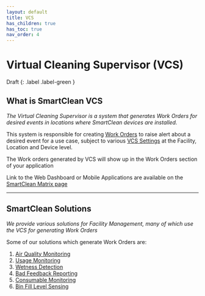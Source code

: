 ```yaml
---
layout: default
title: VCS
has_children: true
has_toc: true
nav_order: 4
---
```


# Virtual Cleaning Supervisor (VCS)
Draft
{: .label .label-green }

## What is SmartClean VCS
*The Virtual Cleaning Supervisor is a system that generates Work Orders for desired events in locations where SmartClean devices are installed.*

This system is responsible for creating [Work Orders](/workorders.html) to raise alert about a desired event for a use case, subject to various [VCS Settings]() at the Facility, Location and Device level.


The Work orders generated by VCS will show up in the Work Orders section of your application

Link to the Web Dashboard or Mobile Applications are available on the [SmartClean Matrix page](/index.html)

---

## SmartClean Solutions
*We provide various solutions for Facility Management, many of which use the VCS for generating Work Orders*

Some of our solutions which generate Work Orders are:
1. [Air Quality Monitoring]()
2. [Usage Monitoring]()
3. [Wetness Detection]()
4. [Bad Feedback Reporting]()
5. [Consumable Monitoring]()
6. [Bin Fill Level Sensing]()
